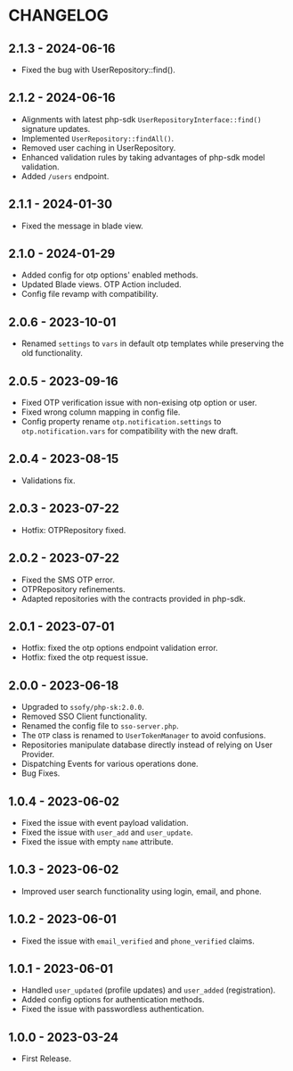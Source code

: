 # CHANGELOG

## 2.1.3 - 2024-06-16

* Fixed the bug with UserRepository::find().

## 2.1.2 - 2024-06-16

* Alignments with latest php-sdk `UserRepositoryInterface::find()` signature updates.
* Implemented `UserRepository::findAll()`.
* Removed user caching in UserRepository.
* Enhanced validation rules by taking advantages of php-sdk model validation.
* Added `/users` endpoint.

## 2.1.1 - 2024-01-30

* Fixed the message in blade view.

## 2.1.0 - 2024-01-29

* Added config for otp options' enabled methods.
* Updated Blade views. OTP Action included.
* Config file revamp with compatibility.

## 2.0.6 - 2023-10-01

* Renamed `settings` to `vars` in default otp templates while preserving the old functionality.

## 2.0.5 - 2023-09-16

* Fixed OTP verification issue with non-exising otp option or user.
* Fixed wrong column mapping in config file.
* Config property rename `otp.notification.settings` to `otp.notification.vars` for compatibility with the new draft.

## 2.0.4 - 2023-08-15

* Validations fix.

## 2.0.3 - 2023-07-22

* Hotfix: OTPRepository fixed.

## 2.0.2 - 2023-07-22

* Fixed the SMS OTP error.
* OTPRepository refinements.
* Adapted repositories with the contracts provided in php-sdk.

## 2.0.1 - 2023-07-01

* Hotfix: fixed the otp options endpoint validation error.
* Hotfix: fixed the otp request issue.

## 2.0.0 - 2023-06-18

* Upgraded to `ssofy/php-sk:2.0.0`.
* Removed SSO Client functionality.
* Renamed the config file to `sso-server.php`.
* The `OTP` class is renamed to `UserTokenManager` to avoid confusions.
* Repositories manipulate database directly instead of relying on User Provider.
* Dispatching Events for various operations done.
* Bug Fixes.

## 1.0.4 - 2023-06-02

* Fixed the issue with event payload validation.
* Fixed the issue with `user_add` and `user_update`.
* Fixed the issue with empty `name` attribute.

## 1.0.3 - 2023-06-02

* Improved user search functionality using login, email, and phone.

## 1.0.2 - 2023-06-01

* Fixed the issue with `email_verified` and `phone_verified` claims.

## 1.0.1 - 2023-06-01

* Handled `user_updated` (profile updates) and `user_added` (registration).
* Added config options for authentication methods.
* Fixed the issue with passwordless authentication.

## 1.0.0 - 2023-03-24

* First Release.
